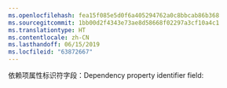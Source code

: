 ```yaml
---
ms.openlocfilehash: fea15f085e5d0f6a405294762a0c8bbcab86b368
ms.sourcegitcommit: 1bb00d2f4343e73ae8d58668f02297a3cf10a4c1
ms.translationtype: HT
ms.contentlocale: zh-CN
ms.lasthandoff: 06/15/2019
ms.locfileid: "63872667"
---
```

<span data-ttu-id="62974-101">依赖项属性标识符字段：</span><span class="sxs-lookup"><span data-stu-id="62974-101">Dependency property identifier field:</span></span>